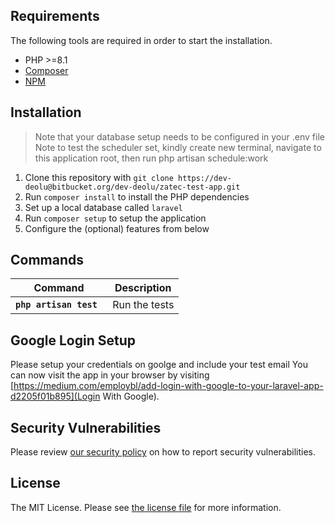 
## Requirements

The following tools are required in order to start the installation.

- PHP >=8.1
- [Composer](https://getcomposer.org/download/)
- [NPM](https://docs.npmjs.com/downloading-and-installing-node-js-and-npm)

## Installation

> Note that your database setup needs to be configured in your .env file
> Note to test the scheduler set, kindly create new terminal, navigate to this application root, then run php artisan schedule:work

1. Clone this repository with `git clone https://dev-deolu@bitbucket.org/dev-deolu/zatec-test-app.git`
2. Run `composer install` to install the PHP dependencies
3. Set up a local database called `laravel`
4. Run `composer setup` to setup the application
7. Configure the (optional) features from below


## Commands

Command | Description
--- | ---
**`php artisan test `** | Run the tests


## Google Login Setup
Please setup your credentials on goolge and include your test email
You can now visit the app in your browser by visiting [https://medium.com/employbl/add-login-with-google-to-your-laravel-app-d2205f01b895](Login With Google).

## Security Vulnerabilities

Please review [our security policy](.github/SECURITY.md) on how to report security vulnerabilities.

## License

The MIT License. Please see [the license file](LICENSE.md) for more information.

